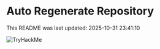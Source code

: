 # Auto Regenerate Repository

This README was last updated: 2025-10-31 23:41:10

 ![TryHackMe](https://tryhackme.com/badge/533634)